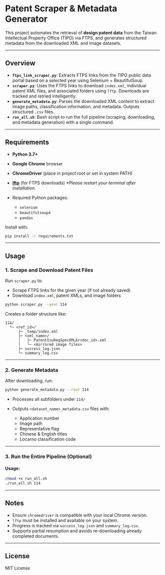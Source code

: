 # Patent Scraper & Metadata Generator

This project automates the retrieval of **design patent data** from the Taiwan Intellectual Property Office (TIPO) via FTPS, and generates structured metadata from the downloaded XML and image datasets.

---

## Overview

* **`ftps_link_scraper.py`**: Extracts FTPS links from the TIPO public data portal based on a selected year using Selenium + BeautifulSoup.
* **`scraper.py`**: Uses the FTPS links to download `index.xml`, individual patent XML files, and associated folders using `lftp`. Downloads are tracked and retried intelligently.
* **`generate_metadata.py`**: Parses the downloaded XML content to extract image paths, classification information, and metadata. Outputs structured `.csv` files.
* **`run_all.sh`**: Bash script to run the full pipeline (scraping, downloading, and metadata generation) with a single command.

---

## Requirements

* **Python 3.7+**

* **Google Chrome** browser

* **ChromeDriver** (place in project root or set in system PATH)

* **[lftp](https://lftp.yar.ru/)** (for FTPS downloads)
  *\*Please restart your terminal after installation.*

* Required Python packages:

  * `selenium`
  * `beautifulsoup4`
  * `pandas`

Install with:

```bash
pip install -r requirements.txt
```

---

## Usage

### 1. Scrape and Download Patent Files

Run `scraper.py` to:

* Scrape FTPS links for the given year (if not already saved)
* Download `index.xml`, patent XMLs, and image folders

```bash
python scraper.py --year 114
```

Creates a folder structure like:

```
114/
  └─ <ref_id>/
      ├─ _temp/index.xml
      ├─ <xml_name>/
      │   ├─ PatentIsuRegSpecXMLA/<doc_id>.xml
      │   └─ <mirrored image files>
      ├─ success_log.json
      └─ summary_log.csv
```

---

### 2. Generate Metadata

After downloading, run:

```bash
python generate_metadata.py --root 114
```

* Processes all subfolders under `114/`
* Outputs `<dataset_name>_metadata.csv` files with:

  * Application number
  * Image path
  * Representative flag
  * Chinese & English titles
  * Locarno classification code

---

### 3. Run the Entire Pipeline (Optional)

#### Usage:

```bash
chmod +x run_all.sh
./run_all.sh 114
```

---

## Notes

* Ensure `chromedriver` is compatible with your local Chrome version.
* `lftp` must be installed and available on your system.
* Progress is tracked via `success_log.json` and `summary_log.csv`.
* Supports partial resumption and avoids re-downloading already completed documents.

---

## License

MIT License
